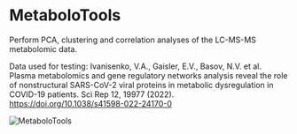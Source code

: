# MetaboloTools
Perform PCA, clustering and correlation analyses of the LC-MS-MS metabolomic data.

Data used for testing:
Ivanisenko, V.A., Gaisler, E.V., Basov, N.V. et al. Plasma metabolomics and gene regulatory networks analysis reveal the role of nonstructural SARS-CoV-2 viral proteins in metabolic dysregulation in COVID-19 patients. Sci Rep 12, 19977 (2022). 
https://doi.org/10.1038/s41598-022-24170-0

![MetaboloTools](https://github.com/user-attachments/assets/09bfcaa4-2598-49b7-a832-35da6a1fd6a5)
